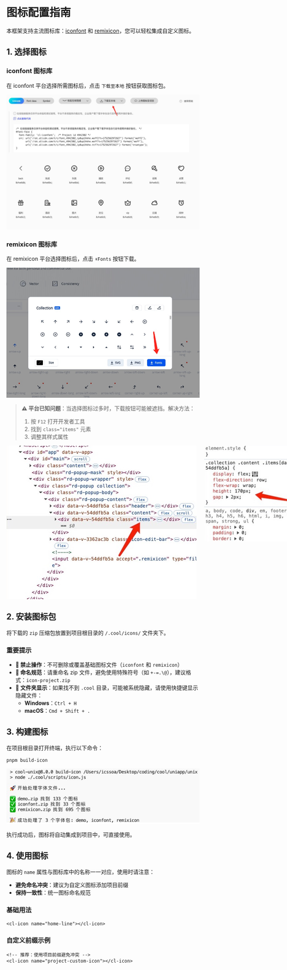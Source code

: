 # 图标配置指南

本框架支持主流图标库：[iconfont](https://www.iconfont.cn/) 和 [remixicon](https://remixicon.com/)，您可以轻松集成自定义图标。

## 1. 选择图标

### iconfont 图标库

在 iconfont 平台选择所需图标后，点击 `下载至本地` 按钮获取图标包。

<img src="/public/images/iconfont.jpg" />

### remixicon 图标库

在 remixicon 平台选择图标后，点击 `⬇️Fonts` 按钮下载。

<img src="/public/images/remixicon.jpg" />

> **⚠️ 平台已知问题**：当选择图标过多时，下载按钮可能被遮挡。解决方法：
>
> 1. 按 `F12` 打开开发者工具
> 2. 找到 `class="items"` 元素
> 3. 调整其样式属性

<div style="display: flex; gap: 20px;">
    <img src="/public/images/remixicon-bug-1.jpg" />
    <img src="/public/images/remixicon-bug-2.jpg" style="height: 250px" />
</div>

## 2. 安装图标包

将下载的 `zip` 压缩包放置到项目根目录的 `/.cool/icons/` 文件夹下。

### 重要提示

- **🚫 禁止操作**：不可删除或覆盖基础图标文件（`iconfont` 和 `remixicon`）
- **📝 命名规范**：请重命名 zip 文件，避免使用特殊符号（如 `+-=.\@`），建议格式：`icon-project.zip`
- **📁 文件夹显示**：如果找不到 `.cool` 目录，可能被系统隐藏，请使用快捷键显示隐藏文件：
  - **Windows**：`Ctrl + H`
  - **macOS**：`Cmd + Shift + .`

## 3. 构建图标

在项目根目录打开终端，执行以下命令：

```shell
pnpm build-icon
```

<img src="/public/images/build-icon.png" />

执行成功后，图标将自动集成到项目中，可直接使用。

## 4. 使用图标

图标的 `name` 属性与图标库中的名称一一对应，使用时请注意：

- **避免命名冲突**：建议为自定义图标添加项目前缀
- **保持一致性**：统一图标命名规范

### 基础用法

```vue
<cl-icon name="home-line"></cl-icon>
```

### 自定义前缀示例

```vue
<!-- 推荐：使用项目前缀避免冲突 -->
<cl-icon name="project-custom-icon"></cl-icon>
```
